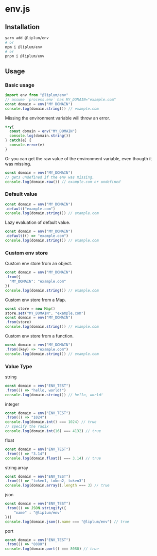 # env.js

## Installation

```sh
yarn add @liplum/env
# or
npm i @liplum/env
# or
pnpm i @liplum/env
```

## Usage

### Basic usage

```js
import env from "@liplum/env"
// assume `process.env` has MY_DOMAIN="example.com"
const domain = env("MY_DOMAIN")
console.log(domain.string()) // example.com
```

Missing the environment variable will throw an error.

```js
try{
  const domain = env("MY_DOMAIN")
  console.log(domain.string())
} catch(e) {
  console.error(e)
}
```

Or you can get the raw value of the environment variable, even thougth it was missing.

```js
const domain = env("MY_DOMAIN")
// gets undefined if the env was missing.
console.log(domain.raw()) // example.com or undefined
```

### Default value

```js
const domain = env("MY_DOMAIN")
.default("example.com")
console.log(domain.string()) // example.com
```

Lazy evaluation of default value.

```js
const domain = env("MY_DOMAIN")
.default(() => "example.com")
console.log(domain.string()) // example.com
```

### Custom env store

Custom env store from an object.

```js
const domain = env("MY_DOMAIN")
.from({
  "MY_DOMAIN": "example.com"
})
console.log(domain.string()) // example.com
```

Custom env store from a Map.

```js
const store = new Map()
store.set("MY_DOMAIN", "example.com")
const domain = env("MY_DOMAIN")
.from(store)
console.log(domain.string()) // example.com
```

Custom env store from a function.

```js
const domain = env("MY_DOMAIN")
.from((key) => "example.com")
console.log(domain.string()) // example.com
```

### Value Type

string

```js
const domain = env("ENV_TEST")
.from(() => "hello, world!")
console.log(domain.string()) // hello, world!
```

integer

```js
const domain = env("ENV_TEST")
.from(() => "1024")
console.log(domain.int() === 1024) // true
// specify the radix
console.log(domain.int(16) === 4132) // true
```

float

```js
const domain = env("ENV_TEST")
.from(() => "3.14")
console.log(domain.float() === 3.14) // true
```

string array

```js
const domain = env("ENV_TEST")
.from(() => "token1, token2, token3")
console.log(domain.array().length === 3) // true
```

json

```js
const domain = env("ENV_TEST")
.from(() => JSON.stringify({
    "name" : "@liplum/env"
}))
console.log(domain.json().name === "@liplum/env") // true
```

port

```js
const domain = env("ENV_TEST")
.from(() => "8080")
console.log(domain.port() === 8080) // true
```
